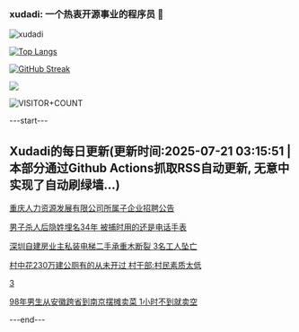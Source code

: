 ### xudadi: 一个热衷开源事业的程序员 👋

![xudadi](https://github-readme-stats-git-masterorgs-github-readme-stats-team.vercel.app/api?username=xudadi)

[![Top Langs](https://github-readme-stats.vercel.app/api/top-langs/?username=xudadi)](https://github.com/anuraghazra/github-readme-stats)

[![GitHub Streak](https://streak-stats.demolab.com?user=xudadi&locale=zh_Hans)](https://git.io/streak-stats)

![](https://raw.githubusercontent.com/xudadi/xudadi/main/assets/github-contribution-grid-snake.svg)

![VISITOR+COUNT](https://komarev.com/ghpvc/?username=xudadi&label=VISITOR+COUNT)


---start---

## Xudadi的每日更新(更新时间:2025-07-21 03:15:51 | 本部分通过Github Actions抓取RSS自动更新, 无意中实现了自动刷绿墙...)

[重庆人力资源发展有限公司所属子企业招聘公告](https://www.gongkaoleida.com/article/2519719)

[男子杀人后隐姓埋名34年 被捕时用的还是电话手表](https://m.163.com/news/article/K4TC0O4U051492LM.html)

[深圳自建房业主私装电梯二手承重木断裂 3名工人坠亡](https://m.163.com/news/article/K4T99A2A053469LG.html)

[村中花230万建公厕有的从未开过 村干部:村民素质太低](https://m.163.com/news/article/K4UN63GB0519814N.html)

[3](https://m.163.com/touch/news/sub/domestic)

[98年男生从安徽跨省到南京摆摊卖菜 1小时不到就卖空](https://m.163.com/news/article/K4UJ46D405345ARG.html)

---end---

